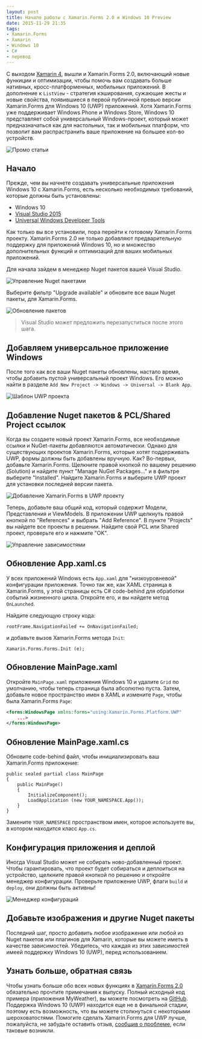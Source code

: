 ```yaml
---
layout: post
title: Начало работы с Xamarin.Forms 2.0 и Windows 10 Preview
date: 2015-11-29 21:35
tags:
- Xamarin.Forms
- Xamarin
- Windows 10
- C#
- перевод
---
```


С выходом [Xamarin 4](https://blog.xamarin.com/introducing-xamarin-4/), вышли и Xamarin.Forms 2.0, включающий новые функиции и оптимизации, чтобы помочь вам создавать больше нативных, кросс-платформенных, мобильных приложений. В дополнение к `ListView` - стратегия кэширования, сужающие жесты и новые свойства, появившиеся в первой публичной превью версии Xamarin.Forms для Windows 10 (UWP) приложений. Хотя Xamarin.Forms уже поддерживает Windows Phone и Windows Store, Windows 10 представляет собой универсальный Windows-проект, который может предназначаться как для настольных, так и мобильных платформ, что позволит вам распрастранить ваше приложение на большее кол-во устройств.

![Промо статьи](https://blog.xamarin.com/wp-content/uploads/2015/11/promo-1024x597.png)

Начало
------

Прежде, чем вы начнете создавать универсальные приложения Windows 10 с Xamarin.Forms, есть несколько необходимых требований, которые должны быть установлены:

- Windows 10
- [Visual Studio 2015](https://www.visualstudio.com/vs-2015-product-editions)
- [Universal Windows Developer Tools](https://dev.windows.com/en-us/downloads/windows-10-sdk)

Как только вы все установили, пора перейти к готовому Xamarin.Forms проекту. Xamarin.Forms 2.0 не только добавляют предварительную поддержку для приложений Windows 10, но и множество дополнительных функций и оптимизаций для ваших мобильных приложений.

Для начала зайдем в менеджер Nuget пакетов вашей Visual Studio.

![Управление Nuget пакетами](https://blog.xamarin.com/wp-content/uploads/2015/11/Manage-NuGet-Packages-1024x592.png)

Выберите фильтр "Upgrade available" и обновите все ваши Nuget пакеты, для Xamarin.Forms.

![Обновление пакетов](https://blog.xamarin.com/wp-content/uploads/2015/11/UpgradeNuGets-1024x609.png)

> Visual Studio может предложить перезапуститься после этого шага.

Добавляем универсальное приложение Windows
------------------------------------------

После того как все ваши Nuget пакеты обновлены, настало время, чтобы добавить пустой универсальный проект Windows. Его можно найти в разделе `Add New Project -> Windows -> Universal -> Blank App`.

![Шаблон UWP проекта](https://blog.xamarin.com/wp-content/uploads/2015/11/UWP-Project-Template-1024x207.png)

Добавление Nuget пакетов & PCL/Shared Project ссылок
----------------------------

Когда вы создаете новый проект Xamarin.Forms, все необходимые ссылки и NuGet-пакеты  добавляются автоматически. Однако для существующих проектов Xamarin.Forms, которые хотят поддерживать UWP, формы должны быть добавлены вручную. Как? Во-первых, добавьте Xamarin.Forms. Щелкните правой кнопкой по вашему решению (Solution) и найдите пункт "Manage NuGet Packages…" и в фильтре выберите "Installed". Найдите Xamarin.Forms и выберите UWP проект для установки последней версии пакета.

![Добавление Xamarin.Forms в UWP проекту](https://blog.xamarin.com/wp-content/uploads/2015/11/Add-Forms-to-UWP-1024x594.png)

Теперь, добавьте ваш общий код, который содержит Модели, Представления и ViewModels. В приложении UWP щелкнуть правой кнопкой по "References" и выбрать "Add Reference". В пункте "Projects" вы найдете все проекты в решении. Найдите свой PCL или Shared проект, проверьте его и нажмите "OK".

![Управление зависимостями](https://blog.xamarin.com/wp-content/uploads/2015/11/Reference-Manager1-1024x511.png)

Обновление App.xaml.cs
----------------------

У всех приложений Windows есть `App.xaml` для "низкоуровневой" конфигурации приложения. Точно так же, как XAML страница в Xamarin.Forms, у этой страницы есть C# code-behind для обработки событий жизненного цикла. Откройте его, и вы найдете метод `OnLaunched`.

Найдите следующую строку кода:

``` charp
rootFrame.NavigationFailed += OnNavigationFailed;
```

и добавьте вызов Xamarin.Forms метода `Init`:

``` charp
Xamarin.Forms.Forms.Init (e);
```

Обновление MainPage.xaml
------------------------

Откройте `MainPage.xaml` приложения Windows 10 и удалите `Grid` по умолчанию, чтобы теперь страница была абсолютно пуста. Затем, добавьте новое пространство имен в XAML и измените `Page`, чтобы была Xamarin.Forms `Page`:

``` xml
<forms:WindowsPage xmlns:forms="using:Xamarin.Forms.Platform.UWP"
	...>
</forms:WindowsPage>
```

Обновление MainPage.xaml.cs
---------------------------

Обновите code-behind файл, чтобы инициализировать ваш Xamarin.Forms приложение:

``` charp
public sealed partial class MainPage
{
	public MainPage()
	{
		InitializeComponent();
		LoadApplication (new YOUR_NAMESPACE.App());
	}
}
```

Замените `YOUR_NAMESPACE` пространством имен, которое используете вы, в котором находится класс `App.cs`.

Конфигурация приложения и деплой
--------------------------------

Иногда Visual Studio может не собирать ново-добавленный проект. Чтобы гарантировать, что проект будет собираться и деплоиться на устройство, щелкните правой кнопкой по решению и откройте менеджер конфигурации. Проверьте приложение UWP, флаги `build` и `deploy`, они должны быть активны!

![Менеджер конфигураций](https://blog.xamarin.com/wp-content/uploads/2015/11/Configuration-Manager1-1024x642.png)

Добавьте изображения и другие Nuget пакеты
-------------------------------------------

Последний шаг, просто добавить любое изображение или любой из Nuget пакетов или плагинов для Xamarin, которые вы можете иметь в качестве зависимостей. Убедитесь, что каждая из этих зависимостей имеей поддержку Windows 10 (UWP), перед использованием.

## Узнать больше, обратная связь

Чтобы узнать больше обо всех новых функциях в [Xamarin.Forms 2.0](https://developer.xamarin.com/releases/xamarin-forms/xamarin-forms-2.0/2.0.0/) обязательно прочтите примечания к выпуску. Полный исходный код примера (приложения MyWeather), вы можете посмотреть на [GitHub](https://github.com/jamesmontemagno/MyWeather.Forms). Поддержка Windows 10 (UWP) находится еще не в финальной стадии, поэтому есть возможность, что вы можете столкнуться с некоторыми шероховатостями. Помогите сделать Xamarin.Forms для UWP лучше, пожалуйста, не забудьте оставить отзыв, [сообщив о проблеме](https://bugzilla.xamarin.com/enter_bug.cgi?alias=&assigned_to=&attachurl=&blocked=&bug_file_loc=http%3A%2F%2F&bug_severity=normal&bug_status=NEW&cf_tags=&comment=&contenttypeentry=&contenttypemethod=autodetect&contenttypeselection=text%2Fplain&data=&deadline=&dependson=&description=&estimated_time=&form_name=enter_bug&maketemplate=Remember%20values%20as%20bookmarkable%20template&op_sys=Mac%20OS&product=Forms&rep_platform=PC&short_desc=&target_milestone=UWP&version=1.5.1), если таковые возникли.
